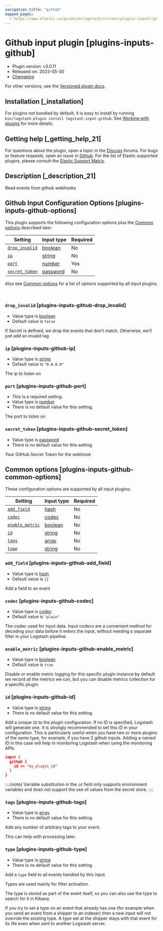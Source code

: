 ```yaml
---
navigation_title: "github"
mapped_pages:
  - https://www.elastic.co/guide/en/logstash/current/plugins-inputs-github.html
---
```


# Github input plugin [plugins-inputs-github]


* Plugin version: v3.0.11
* Released on: 2023-05-30
* [Changelog](https://github.com/logstash-plugins/logstash-input-github/blob/v3.0.11/CHANGELOG.md)

For other versions, see the [Versioned plugin docs](https://www.elastic.co/guide/en/logstash-versioned-plugins/current/input-github-index.md).

## Installation [_installation]

For plugins not bundled by default, it is easy to install by running `bin/logstash-plugin install logstash-input-github`. See [Working with plugins](https://www.elastic.co/guide/en/logstash/current/working-with-plugins.html) for more details.


## Getting help [_getting_help_21]

For questions about the plugin, open a topic in the [Discuss](http://discuss.elastic.co) forums. For bugs or feature requests, open an issue in [Github](https://github.com/logstash-plugins/logstash-input-github). For the list of Elastic supported plugins, please consult the [Elastic Support Matrix](https://www.elastic.co/support/matrix#logstash_plugins).


## Description [_description_21]

Read events from github webhooks


## Github Input Configuration Options [plugins-inputs-github-options]

This plugin supports the following configuration options plus the [Common options](plugins-inputs-github.md#plugins-inputs-github-common-options) described later.

| Setting | Input type | Required |
| --- | --- | --- |
| [`drop_invalid`](plugins-inputs-github.md#plugins-inputs-github-drop_invalid) | [boolean](introduction.md#boolean) | No |
| [`ip`](plugins-inputs-github.md#plugins-inputs-github-ip) | [string](introduction.md#string) | No |
| [`port`](plugins-inputs-github.md#plugins-inputs-github-port) | [number](introduction.md#number) | Yes |
| [`secret_token`](plugins-inputs-github.md#plugins-inputs-github-secret_token) | [password](introduction.md#password) | No |

Also see [Common options](plugins-inputs-github.md#plugins-inputs-github-common-options) for a list of options supported by all input plugins.

 

### `drop_invalid` [plugins-inputs-github-drop_invalid]

* Value type is [boolean](introduction.md#boolean)
* Default value is `false`

If Secret is defined, we drop the events that don’t match. Otherwise, we’ll just add an invalid tag


### `ip` [plugins-inputs-github-ip]

* Value type is [string](introduction.md#string)
* Default value is `"0.0.0.0"`

The ip to listen on


### `port` [plugins-inputs-github-port]

* This is a required setting.
* Value type is [number](introduction.md#number)
* There is no default value for this setting.

The port to listen on


### `secret_token` [plugins-inputs-github-secret_token]

* Value type is [password](introduction.md#password)
* There is no default value for this setting.

Your GitHub Secret Token for the webhook



## Common options [plugins-inputs-github-common-options]

These configuration options are supported by all input plugins:

| Setting | Input type | Required |
| --- | --- | --- |
| [`add_field`](plugins-inputs-github.md#plugins-inputs-github-add_field) | [hash](https://www.elastic.co/guide/en/logstash/current/configuration-file-structure.html#hash) | No |
| [`codec`](plugins-inputs-github.md#plugins-inputs-github-codec) | [codec](https://www.elastic.co/guide/en/logstash/current/configuration-file-structure.html#codec) | No |
| [`enable_metric`](plugins-inputs-github.md#plugins-inputs-github-enable_metric) | [boolean](https://www.elastic.co/guide/en/logstash/current/configuration-file-structure.html#boolean) | No |
| [`id`](plugins-inputs-github.md#plugins-inputs-github-id) | [string](https://www.elastic.co/guide/en/logstash/current/configuration-file-structure.html#string) | No |
| [`tags`](plugins-inputs-github.md#plugins-inputs-github-tags) | [array](https://www.elastic.co/guide/en/logstash/current/configuration-file-structure.html#array) | No |
| [`type`](plugins-inputs-github.md#plugins-inputs-github-type) | [string](https://www.elastic.co/guide/en/logstash/current/configuration-file-structure.html#string) | No |

### `add_field` [plugins-inputs-github-add_field]

* Value type is [hash](https://www.elastic.co/guide/en/logstash/current/configuration-file-structure.html#hash)
* Default value is `{}`

Add a field to an event


### `codec` [plugins-inputs-github-codec]

* Value type is [codec](https://www.elastic.co/guide/en/logstash/current/configuration-file-structure.html#codec)
* Default value is `"plain"`

The codec used for input data. Input codecs are a convenient method for decoding your data before it enters the input, without needing a separate filter in your Logstash pipeline.


### `enable_metric` [plugins-inputs-github-enable_metric]

* Value type is [boolean](https://www.elastic.co/guide/en/logstash/current/configuration-file-structure.html#boolean)
* Default value is `true`

Disable or enable metric logging for this specific plugin instance by default we record all the metrics we can, but you can disable metrics collection for a specific plugin.


### `id` [plugins-inputs-github-id]

* Value type is [string](https://www.elastic.co/guide/en/logstash/current/configuration-file-structure.html#string)
* There is no default value for this setting.

Add a unique `ID` to the plugin configuration. If no ID is specified, Logstash will generate one. It is strongly recommended to set this ID in your configuration. This is particularly useful when you have two or more plugins of the same type, for example, if you have 2 github inputs. Adding a named ID in this case will help in monitoring Logstash when using the monitoring APIs.

```json
input {
  github {
    id => "my_plugin_id"
  }
}
```

::::{note} 
Variable substitution in the `id` field only supports environment variables and does not support the use of values from the secret store.
::::



### `tags` [plugins-inputs-github-tags]

* Value type is [array](https://www.elastic.co/guide/en/logstash/current/configuration-file-structure.html#array)
* There is no default value for this setting.

Add any number of arbitrary tags to your event.

This can help with processing later.


### `type` [plugins-inputs-github-type]

* Value type is [string](https://www.elastic.co/guide/en/logstash/current/configuration-file-structure.html#string)
* There is no default value for this setting.

Add a `type` field to all events handled by this input.

Types are used mainly for filter activation.

The type is stored as part of the event itself, so you can also use the type to search for it in Kibana.

If you try to set a type on an event that already has one (for example when you send an event from a shipper to an indexer) then a new input will not override the existing type. A type set at the shipper stays with that event for its life even when sent to another Logstash server.



